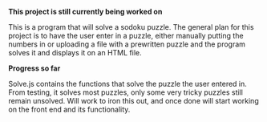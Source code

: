 **This project is still currently being worked on**

This is a program that will solve a sodoku puzzle. The general plan for this project is to have the user enter in a puzzle, either manually putting the numbers in or uploading a file with a prewritten puzzle and the program solves it and displays it on an HTML file.

**Progress so far**

Solve.js contains the functions that solve the puzzle the user entered in. From testing, it solves most puzzles, only some very tricky puzzles still remain unsolved. Will work to iron this out, and once done will start working on the front end and its functionality.
